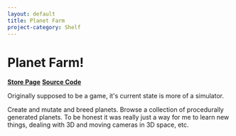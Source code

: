 ```yaml
---
layout: default
title: Planet Farm
project-category: Shelf
---
```


# Planet Farm!

**[Store Page](https://thepaperpilot.itch.io/planet-farm)**
**[Source Code](https://github.com/thepaperpilot/PlanetFarm)**

Originally supposed to be a game, it's current state is more of a simulator.

Create and mutate and breed planets. Browse a collection of procedurally generated planets. To be honest it was really just a way for me to learn new things, dealing with 3D and moving cameras in 3D space, etc.
